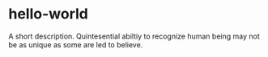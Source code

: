 # hello-world
A short description.
Quintesential abiltiy to recognize human being may not be as unique as some are led to believe.
